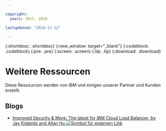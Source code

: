 ```yaml
---

copyright:
  years: 2017, 2018

lastupdated: "2018-11-12"

---
```


{:shortdesc: .shortdesc}
{:new_window: target="_blank"}
{:codeblock: .codeblock}
{:pre: .pre}
{:screen: .screen}
{:tip: .tip}
{:download: .download}

# Weitere Ressourcen

Diese Ressourcen werden von IBM und einigen unserer Partner und Kunden erstellt. 

## Blogs

 * [Improved Security & More: The latest for IBM Cloud Load Balancer, by Jay Kidambi and Allan Hu ![Symbol für externen Link](../../icons/launch-glyph.svg "Symbol für externen Link")](https://www.ibm.com/blogs/bluemix/2018/04/updates-cloud-load-balancer/)
